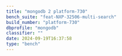 ```yaml
---
title: "mongodb 2 platform-730"
bench_suite: "feat-NXP-32506-multi-search"
build_number: "platform-730"
dbprofile: "mongodb"
classifier: ""
date: 2024-09-19T16:37:58
type: "bench"
---
```

